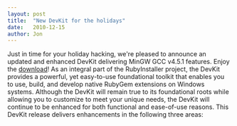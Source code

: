 ```yaml
---
layout: post
title:  "New DevKit for the holidays"
date:   2010-12-15
author: Jon
---
```

Just in time for your holiday hacking, we're pleased to announce an updated and enhanced DevKit delivering MinGW
GCC v4.5.1 features. Enjoy the [download](http://rubyinstaller.org/downloads)!
As an integral part of the RubyInstaller project, the DevKit provides a powerful, yet easy-to-use foundational
toolkit that enables you to use, build, and develop native RubyGem extensions on Windows systems.
Although the DevKit will remain true to its foundational roots while allowing you to customize to meet your
unique needs, the DevKit will continue to be enhanced for both functional and ease-of-use reasons. This DevKit
release delivers enhancements in the following three areas:
